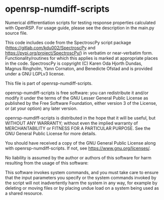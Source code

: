 # openrsp-numdiff-scripts

Numerical differentiation scripts for testing response properties calculated with OpenRSP. For usage guide, please see the description in the main.py source file. 

This code includes code from the SpectroscPy script package (https://gitlab.com/kdu002/SpectroscPy and https://pypi.org/project/SpectroscPy/) in verbatim or near-verbatim form. Functionality/routines for which this applies is marked at appropriate places in the code. SpectroscPy is copyright (C) Karen Oda Hjorth Dundas, Magnus Ringholm, Yann Cornaton, and Benedicte Ofstad and is provided under a GNU LGPLv3 license.

This file is part of openrsp-numdiff-scripts.

openrsp-numdiff-scripts is free software: you can redistribute it and/or modify
it under the terms of the GNU Lesser General Public License as published by
the Free Software Foundation, either version 3 of the License, or
(at your option) any later version.

openrsp-numdiff-scripts is distributed in the hope that it will be useful,
but WITHOUT ANY WARRANTY; without even the implied warranty of
MERCHANTABILITY or FITNESS FOR A PARTICULAR PURPOSE.  See the
GNU General Public License for more details.

You should have received a copy of the GNU General Public License
along with openrsp-numdiff-scripts.  If not, see <https://www.gnu.org/licenses/>.

No liability is assumed by the author or authors of this software
for harm resulting from the usage of this software:

This software invokes system commands, and you must take care to ensure 
that the input parameters you specify or the system commands invoked
by the script will not inadvertently harm the system in any way, for
example by deleting or moving files or by placing undue load on a system
being used as a shared resource.

